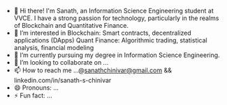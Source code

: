 - 👋 Hi there! I'm Sanath, an Information Science Engineering student at VVCE. I have a strong passion for technology, particularly in the realms of Blockchain and Quantitative Finance.
- 👀 I’m interested in Blockchain: Smart contracts, decentralized applications (DApps)
Quant Finance: Algorithmic trading, statistical analysis, financial modeling
- 🌱 I’m currently pursuing my degree in Information Science Engineering.
- 💞️ I’m looking to collaborate on ...
- 📫 How to reach me ...@sanathchinivar@gmail.com && linkedin.com/in/sanath-s-chinivar
- 😄 Pronouns: ...
- ⚡ Fun fact: ...

<!---
sanathschinivar/sanathschinivar is a ✨ special ✨ repository because its `README.md` (this file) appears on your GitHub profile.
You can click the Preview link to take a look at your changes.
--->
